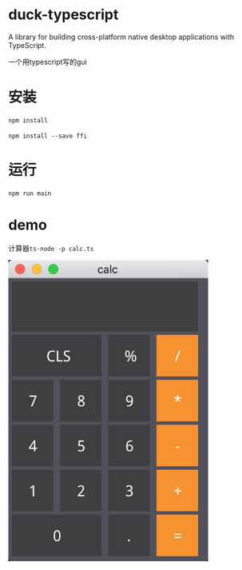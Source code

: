# duck-typescript
A library for building cross-platform native desktop applications with TypeScript.

一个用typescript写的gui

# 安装
`npm install`

`npm install --save ffi`

# 运行
`npm run main`

# demo
计算器`ts-node -p calc.ts`

<img src="https://raw.githubusercontent.com/evilbinary/duck-typescript/master/screenshot/calc.png" width="400px" />
